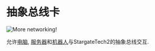 # 抽象总线卡

![More networking!](oredict:oc:abstractBusCard)

允许[电脑](../general/computer.md), [服务器](server1.md)和[机器人](../block/robot.md)与StargateTech2的抽象总线交互.
